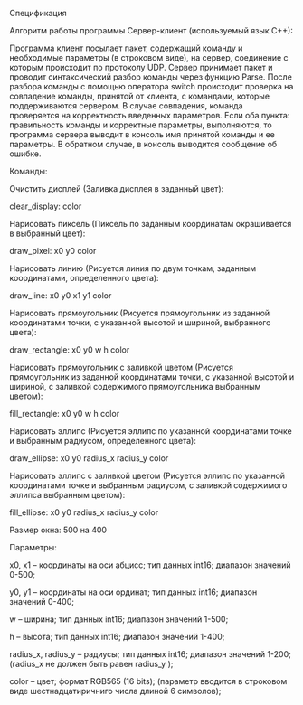 Спецификация 

Алгоритм работы программы Сервер-клиент (используемый язык С++):

Программа клиент посылает пакет, содержащий команду и необходимые параметры (в строковом виде), на сервер, соединение с которым происходит по протоколу UDP. Сервер принимает пакет и проводит синтаксический разбор команды через функцию Parse. После разбора команды с помощью оператора switch происходит проверка на совпадение команды, принятой от клиента, с командами, которые поддерживаются сервером. В случае совпадения, команда проверяется на корректность введенных параметров. Если оба пункта: правильность команды и корректные параметры, выполняются, то программа сервера выводит в консоль имя принятой команды и ее параметры. В обратном случае, в консоль выводится сообщение об ошибке.

Команды: 

Очистить дисплей (Заливка дисплея в заданный цвет): 

clear_display: color

Нарисовать пиксель (Пиксель по заданным координатам окрашивается в выбранный цвет): 

draw_pixel: x0 y0 color

Нарисовать линию (Рисуется линия по двум точкам, заданным координатами, определенного цвета): 

draw_line: x0 y0 x1 y1 color

Нарисовать прямоугольник (Рисуется прямоугольник из заданной координатами точки, с указанной высотой и шириной, выбранного цвета): 

draw_rectangle: x0 y0 w h color

Нарисовать прямоугольник с заливкой цветом (Рисуется прямоугольник из заданной координатами точки, с указанной высотой и шириной, с заливкой содержимого прямоугольника выбранным цветом): 

fill_rectangle: x0 y0 w h color

Нарисовать эллипс (Рисуется эллипс по указанной координатами точке и выбранным радиусом, определенного цвета):

draw_ellipse: x0 y0 radius_x radius_y color

Нарисовать эллипс с заливкой цветом (Рисуется эллипс по указанной координатами точке и выбранным радиусом, с заливкой содержимого эллипса выбранным цветом): 

fill_ellipse: x0 y0 radius_x radius_y color

Размер окна: 500 на 400

Параметры:

x0, x1 – координаты на оси абцисс; тип данных int16; диапазон значений 0-500;

y0, y1 – координаты на оси ординат; тип данных int16; диапазон значений 0-400;

w – ширина; тип данных int16; диапазон значений 1-500;

h –  высота; тип данных int16; диапазон значений 1-400;

radius_x, radius_y – радиусы; тип данных int16; диапазон значений 1-200;(radius_x не должен быть равен radius_y );

color – цвет; формат RGB565 (16 bits); (параметр вводится в строковом виде шестнадцатиричниго числа длиной 6 символов);


